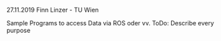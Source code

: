 27.11.2019 Finn Linzer -  TU Wien

Sample Programs to access Data via ROS oder vv.
ToDo: Describe every purpose
